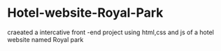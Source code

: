 # Hotel-website-Royal-Park
craeated a intercative front -end project using html,css and js of a hotel website named Royal park

